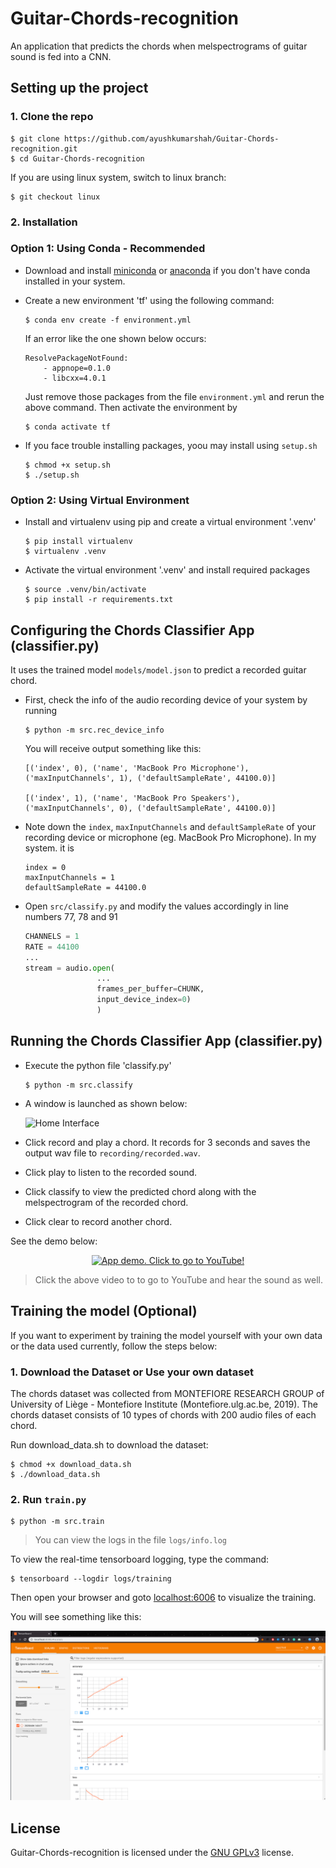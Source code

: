# Guitar-Chords-recognition
An application that predicts the chords when melspectrograms of guitar sound is fed into a CNN.

## Setting up the project

### 1. Clone the repo

```console
$ git clone https://github.com/ayushkumarshah/Guitar-Chords-recognition.git
$ cd Guitar-Chords-recognition
```

If you are using linux system, switch to linux branch:

```console
$ git checkout linux
```

### 2. Installation

### Option 1: Using Conda - Recommended

- Download and install [miniconda](https://docs.conda.io/projects/conda/en/latest/user-guide/install/) or
  [anaconda](https://docs.anaconda.com/anaconda/install/) if you don't have conda installed in your system.

- Create a new environment 'tf' using the following command:

    ```console
    $ conda env create -f environment.yml
    ```

    If an error like the one shown below occurs:

    ```console
    ResolvePackageNotFound:
        - appnope=0.1.0
        - libcxx=4.0.1
    ```

    Just remove those packages from the file `environment.yml` and rerun the above command. Then activate the
    environment by

    ```
    $ conda activate tf
    ```
- If you face trouble installing packages, yoou may install using `setup.sh`

    ```console
    $ chmod +x setup.sh
    $ ./setup.sh
    ```

### Option 2: Using Virtual Environment

- Install and virtualenv using pip and create a virtual environment '.venv'

    ```console
    $ pip install virtualenv
    $ virtualenv .venv
    ```

- Activate the virtual environment '.venv' and install required packages

    ```console
    $ source .venv/bin/activate
    $ pip install -r requirements.txt
    ```

## Configuring the Chords Classifier App (classifier.py)

It uses the trained model `models/model.json` to predict a recorded guitar chord.

- First, check the info of the audio recording device of your system by running

    ```console
    $ python -m src.rec_device_info
    ```

    You will receive output something like this:

    ```console
    [('index', 0), ('name', 'MacBook Pro Microphone'), ('maxInputChannels', 1), ('defaultSampleRate', 44100.0)]

    [('index', 1), ('name', 'MacBook Pro Speakers'), ('maxInputChannels', 0), ('defaultSampleRate', 44100.0)]
    ```

- Note down the `index`, `maxInputChannels` and  `defaultSampleRate` of your recording device or microphone (eg. MacBook
  Pro Microphone). In my system. it is

    ```console
    index = 0
    maxInputChannels = 1
    defaultSampleRate = 44100.0
    ```

- Open `src/classify.py` and modify the values accordingly in line numbers 77, 78 and 91

    ```python
    CHANNELS = 1
    RATE = 44100
    ...
    stream = audio.open(
                    ...
                    frames_per_buffer=CHUNK,
                    input_device_index=0)
                    )
    ```

## Running the Chords Classifier App (classifier.py)

- Execute the python file 'classify.py'

    ```console
    $ python -m src.classify
    ```

- A window is launched as shown below: 

    ![Home Interface](output/images/Interface-home.png)

- Click record and play a chord. It records for 3 seconds and saves the output wav file to `recording/recorded.wav`. 

- Click play to listen to the recorded sound. 

- Click classify to view the predicted chord along with the melspectrogram of the recorded chord.

- Click clear to record another chord.

See the demo below:
    <div align = 'center'>
        <a href = 'https://www.youtube.com/watch?v=DOCVIk9Ocys'>
            <img src = 'output/images/app-demo.gif' alt = 'App demo. Click to go to YouTube!' >
        </a>
    </div>

> Click the above video to to go to YouTube and hear the sound as well.

## Training the model (Optional)

If you want to experiment by training the model yourself with your own data or the data used currently, follow the steps
below:

### 1. Download the Dataset or Use your own dataset

The chords dataset was collected from MONTEFIORE RESEARCH GROUP of University of Liège - Montefiore Institute (Montefiore.ulg.ac.be, 2019). The chords dataset consists of 10 types of chords with 200 audio files of each chord.

Run download_data.sh to download the dataset:

```console
$ chmod +x download_data.sh
$ ./download_data.sh
```

### 2. Run `train.py`

```console
$ python -m src.train
```

>You can view the logs in the file `logs/info.log`

To view the real-time tensorboard logging, type the command:

```console
$ tensorboard --logdir logs/training
```

Then open your browser and goto [localhost:6006](http://localhost:6006) to
visualize the training.

You will see something like this:

![Tensorboard](output/images/tensorboard.png)


## License

Guitar-Chords-recognition is licensed under the [GNU GPLv3](https://www.gnu.org/licenses/gpl-3.0.en.html) license.
